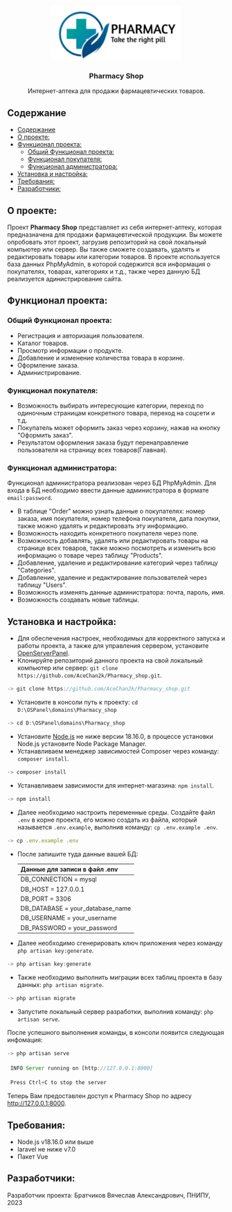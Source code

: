 <p align="center">
  <a href="https://github.com/AceChan2k/Pharmacy_shop">
    <img src="./public/img/logo2.svg" width="300">
  </a>
</p>

<h3 align="center">Pharmacy Shop</h3>

<p align="center">
Интернет-аптека для продажи фармацевтических товаров.
</p>



## Содержание
- [Содержание](#содержание)
- [О проекте:](#о-проекте)
- [Функционал проекта:](#функционал-проекта)
  - [Общий Функционал проекта:](#общий-функционал-проекта)
  - [Функционал покупателя:](#функционал-покупателя)
  - [Функционал администратора:](#функционал-администратора)
- [Установка и настройка:](#установка-и-настройка)
- [Требования:](#требования)
- [Разработчики:](#разработчики)

## О проекте:
Проект **Pharmacy Shop** представляет из себя интернет-аптеку, которая предназначена для продажи фармацевтической продукции. Вы можете опробовать этот проект, загрузив репозиторий на свой локальный компьютер или сервер. Вы также сможете создавать, удалять и редактировать товары или категории товаров. В проекте используется база данных PhpMyAdmin, в которой содержится вся информация о покупателях, товарах, категориях и т.д., также через данную БД реализуется адинистрирование сайта.

## Функционал проекта:

### Общий Функционал проекта:
- Регистрация и авторизация пользователя.
- Каталог товаров.
- Просмотр информации о продукте.
- Добавление и изменение количества товара в корзине. 
- Оформление заказа.
- Администрирование.

### Функционал покупателя:
- Возможность выбирать интересующие категории, переход по одиночным страницам конкретного товара, переход на соцсети и т.д.
- Покупатель может оформить заказ через корзину, нажав на кнопку "Оформить заказ".
- Результатом оформления заказа будут перенаправление пользователя на страницу всех товаров(Главная).
  
### Функционал администратора:
Функционал администратора реализован через БД PhpMyAdmin. Для входа в БД необходимо ввести данные администратора в формате `email:password`.
- В таблице "Order" можно узнать данные о покупателях: номер заказа, имя покупателя, номер телефона покупателя, дата покупки, также можно удалять и редактировать эту информацию.
- Возможность находить конкретного покупателя через поле.
- Возможность добавлять, удалять или редактировать товары на странице всех товаров, также можно посмотреть и изменить всю информацию о товаре через таблицу "Products".
- Добавление, удаление и редактирование категорий через таблицу "Categories".
- Добавление, удаление и редактирование пользователей через таблицу "Users".
- Возможность изменять данные администратора: почта, пароль, имя.
- Возможность создавать новые таблицы.

## Установка и настройка:

- Для обеспечения настроек, необходимых для корректного запуска и работы проекта, а также для управления сервером, установите [OpenServerPanel](https://ospanel.io/).
- Клонируйте репозиторий данного проекта на свой локальный компьютер или сервер: `git clone https://github.com/AceChan2k/Pharmacy_shop.git`.
  
```js
-> git clone https://github.com/AceChan2k/Pharmacy_shop.git
```

- Установите в консоли путь к проекту: `cd D:\OSPanel\domains\Pharmacy_shop`

```js
-> cd D:\OSPanel\domains\Pharmacy_shop
```

- Установите [Node.js](https://nodejs.org/ru/) не ниже версии 18.16.0, в процессе установки Node.js установите Node Package Manager.
- Устанавливаем менеджер зависимостей Composer через команду: `composer install`.

```js
-> composer install
```

- Устанавливаем зависимости для интернет-магазина: `npm install`.
  
```js
-> npm install
```

- Далее необходимо настроить переменные среды. Создайте файл `.env` в корне проекта, его можно создать из файла, который называется `.env.example`, выполнив команду: `cp .env.example .env`. 
  
```js
-> cp .env.example .env
```

- После запишите туда данные вашей БД:
  
  | Данные для записи в файл .env   |
  | ------------------------------- |
  | DB_CONNECTION = mysql           | 
  | DB_HOST = 127.0.0.1             |
  | DB_PORT = 3306                  |
  | DB_DATABASE = your_database_name|
  | DB_USERNAME = your_username     |
  | DB_PASSWORD = your_password     |

- Далее необходимо сгенерировать ключ приложения через команду `php artisan key:generate`.
  
```js
-> php artisan key:generate
```

- Также необходимо выполнить миграции всех таблиц проекта в базу данных: `php artisan migrate`.
  
```js
-> php artisan migrate
```
- Запустите локальный сервер разработки, выполнив команду: `php artisan serve`.

После успешного выполнения команды, в консоли появится следующая инфомация:

```js
-> php artisan serve

 INFO Server running on [http://127.0.0.1:8000]

 Press Ctrl+C to stop the server
```
Теперь Вам предоставлен доступ к Pharmacy Shop по адресу http://127.0.0.1:8000.

## Требования:
- Node.js v18.16.0 или выше
- laravel не ниже v7.0
- Пакет Vue
  
## Разработчики:
Разработчик проекта: Братчиков Вячеслав Александрович, ПНИПУ, 2023